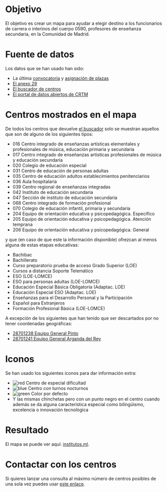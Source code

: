 # Objetivo

El objetivo es crear un mapa para ayudar a elegir destino
a los funcionarios de carrera o interinos del cuerpo 0590,
profesores de enseñanza secundaria, en la Comunidad de Madrid.

# Fuente de datos

Los datos que se han usado han sido:

* La última [convocatoria](http://www.madrid.org/cs/Satellite?c=EDRH_Generico_FA&cid=1354540246227&pagename=PortalEducacionRRHH%2FEDRH_Generico_FA%2FEDRH_generico) y [asignación de plazas](http://www.madrid.org/cs/Satellite?c=EDRH_Generico_FA&cid=1354576342904&pagename=PortalEducacionRRHH%2FEDRH_Generico_FA%2FEDRH_generico)
* [El anexo 29](http://www.madrid.org/cs/Satellite?blobcol=urldata&blobheader=application%2Fpdf&blobheadername1=Content-disposition&blobheadername2=cadena&blobheadervalue1=filename%3DAnexo+29.pdf&blobheadervalue2=language%3Des%26site%3DPortalEducacionRRHH&blobkey=id&blobtable=MungoBlobs&blobwhere=1310723140345&ssbinary=true)
* [El buscador de centros](https://gestiona3.madrid.org/wpad_pub/run/j/BusquedaAvanzada.icm)
* [El portal de datos abiertos de CRTM](https://data-crtm.opendata.arcgis.com/)

# Centros mostrados en el mapa

De todos los centros que devuelve [el buscador](https://gestiona3.madrid.org/wpad_pub/run/j/BusquedaAvanzada.icm) solo se muestran
aquellos que son de alguno de los siguientes tipos:

* 016 Centro integrado de enseñanzas artísticas elementales y profesionales de música, educación primaria y secundaria
* 017 Centro integrado de enseñanzas artísticas profesionales de música y educación secundaria
* 020 Colegio de educación especial
* 031 Centro de educación de personas adultas
* 035 Centro de educación adultos establecimientos penitenciarios
* 036 Aula hospitalaria
* 039 Centro regional de enseñanzas integradas
* 042 Instituto de educación secundaria
* 047 Sección de instituto de educación secundaria
* 068 Centro integrado de formación profesional
* 070 Colegio de educación infantil, primaria y secundaria
* 204 Equipo de orientación educativa y psicopedagógica. Específico
* 205 Equipo de orientación educativa y psicopedagógica. Atención temprana
* 206 Equipo de orientación educativa y psicopedagógica. General

y que (en caso de que este la información disponible) ofrezcan al menos alguna de estas etapas educativas:

* Bachibac
* Bachillerato
* Curso preparatorio prueba de acceso Grado Superior (LOE)
* Cursos a distancia Soporte Telemático
* ESO (LOE-LOMCE)
* ESO para personas adultas (LOE-LOMCE)
* Educación Especial Básica Obligatoria (Adaptac. LOE)
* Educación Especial ESO (Adaptac. LOE)
* Enseñanzas para el Desarrollo Personal y la Participación
* Español para Extranjeros
* Formación Profesional Básica (LOE-LOMCE)

A excepción de los siguientes que han tenido que ser descartados por no tener coordenadas geográficas:

* [28701238 Equipo General Pinto](http://gestiona.madrid.org/wpad_pub/run/j/MostrarFichaCentro.icm?cdCentro=28701238)
* [28701241 Equipo General Arganda del Rey](http://gestiona.madrid.org/wpad_pub/run/j/MostrarFichaCentro.icm?cdCentro=28701241)

# Iconos

Se han usado los siguientes iconos para dar información extra:

* ![red](https://maps.google.com/mapfiles/ms/micons/red.png) Centro de especial dificultad
* ![blue](https://maps.google.com/mapfiles/ms/micons/blue.png) Centro con turnos nocturnos
* ![green](https://maps.google.com/mapfiles/ms/micons/green.png) Color por defecto
* Y las mismas chinchetas pero con un punto negro en el centro
cuando además se da alguna característica especial como
bilingüismo, excelencia o innovación tecnológica

# Resultado

El mapa se puede ver aquí: [institutos.ml](https://institutos.ml).

# Contactar con los centros

Si quieres lanzar una consulta al máximo número de centros posibles de una
sola vez puedes usar [este enlace](ah.docedeoctubre.madrid@educa.madrid.org;ah.fuenlabrada.fuenlabrada@educa.madrid.org;ah.fundaciondealcorcon.alcorcon@educa.madrid.org;ah.hgdemostoles.mostoles@educa.madrid.org;ah.hugetafe.getafe@educa.madrid.org;ah.lapaz.madrid@educa.madrid.org;ah.principedeasturias.alcala@educa.madrid.org;ah.puertadehierro.majadahonda@educa.madrid.org;ah.ramonycajal.madrid@educa.madrid.org;ah.severoochoa.leganes@educa.madrid.org;cepa.alborada.navalcarnero@educa.madrid.org;cepa.alcala@educa.madrid.org;cepa.alcorcon@educa.madrid.org;cepa.alonsoquijano.valdemoro@educa.madrid.org;cepa.aluche.madrid@educa.madrid.org;cepa.aranjuez@educa.madrid.org;cepa.arganda@educa.madrid.org;cepa.arganzuela.madrid@educa.madrid.org;cepa.buitrago@educa.madrid.org;cepa.canillejas.madrid@educa.madrid.org;cepa.centro.madrid@educa.madrid.org;cepa.cidcampeador.madrid@educa.madrid.org;cepa.ciudadlineal.madrid@educa.madrid.org;cepa.claracampoamor.alcala@educa.madrid.org;cepa.colladovillalba@educa.madrid.org;cepa.colmenarviejo@educa.madrid.org;cepa.coslada@educa.madrid.org;cepa.daoizyvelarde.madrid@educa.madrid.org;cepa.dulcechacon.aranjuez@educa.madrid.org;cepa.dulcechacon.madrid@educa.madrid.org;cepa.elmolar@educa.madrid.org;cepa.entrevias.madrid@educa.madrid.org;cepa.fuencarral.madrid@educa.madrid.org;cepa.fuenlabrada@educa.madrid.org;cepa.galapagar@educa.madrid.org;cepa.getafe@educa.madrid.org;cepa.gloriafuertes.navalcarnero@educa.madrid.org;cepa.joaquinsorolla.madrid@educa.madrid.org;cepa.josehierro.alcala@educa.madrid.org;cepa.laalbufera.madrid@educa.madrid.org;cepa.lamesta.villanuevadelacanada@educa.madrid.org;cepa.lasrosas.madrid@educa.madrid.org;cepa.lasrozas@educa.madrid.org;cepa.leganes@educa.madrid.org;cepa.losrosales.madrid@educa.madrid.org;cepa.madridvii.estremera@educa.madrid.org;cepa.mancomunidadsuroeste.grinon@educa.madrid.org;cepa.maramarillo.madrid@educa.madrid.org;cepa.mariovargasllosa.majadahonda@educa.madrid.org;cepa.moncloa.madrid@educa.madrid.org;cepa.moratalaz.madrid@educa.madrid.org;cepa.mostoles@educa.madrid.org;cepa.oporto.madrid@educa.madrid.org;cepa.orcasitas.madrid@educa.madrid.org;cepa.pabloguzman.madrid@educa.madrid.org;cepa.panbendito.madrid@educa.madrid.org;cepa.paracuellos@educa.madrid.org;cepa.parla@educa.madrid.org;cepa.pinto@educa.madrid.org;cepa.pozuelodealarcon@educa.madrid.org;cepa.rivas@educa.madrid.org;cepa.sampedro.madrid@educa.madrid.org;cepa.sanfernandodehenares@educa.madrid.org;cepa.sanlorenzo@educa.madrid.org;cepa.sanmartindelavega@educa.madrid.org;cepa.sanmartindevaldeiglesias@educa.madrid.org;cepa.sansebastian@educa.madrid.org;cepa.sierradeguadarrama.colladomediano@educa.madrid.org;cepa.tetuan.madrid@educa.madrid.org;cepa.torrejondeardoz@educa.madrid.org;cepa.torrelaguna@educa.madrid.org;cepa.torrelodones@educa.madrid.org;cepa.torresdelaalameda@educa.madrid.org;cepa.valdemoro@educa.madrid.org;cepa.vallecas.madrid@educa.madrid.org;cepa.vicalvaro.madrid@educa.madrid.org;cepa.villarejodesalvanes@educa.madrid.org;cepa.villaverde.madrid@educa.madrid.org;cepa.vistaalegre.madrid@educa.madrid.org;cepa.yucatan.soto@educa.madrid.org;cifp.simoneortega.mostoles@educa.madrid.org;cim.morenotorroba.madrid@educa.madrid.org;cim.sanlorenzo@educa.madrid.org;cp.adolfosuarez.madrid@educa.madrid.org;cp.cervantes.alcorcon@educa.madrid.org;cp.cervantes.valdilecha@educa.madrid.org;cp.elcantizal.lasrozas@educa.madrid.org;cp.elencinar.torrelodones@educa.madrid.org;cp.eugeniomuro.cadalso@educa.madrid.org;cp.garcialorca.camarma@educa.madrid.org;cp.goyeneche.nuevobaztan@educa.madrid.org;cp.isabellacatolica.navas@educa.madrid.org;cp.jesusaramburu.valdetorres@educa.madrid.org;cp.juanramonjimenez.becerril@educa.madrid.org;cp.laluna.rivas@educa.madrid.org;cp.losangeles.pozuelodealarcon@educa.madrid.org;cp.maestrorodrigo.aranjuez@educa.madrid.org;cp.mariamoliner.villanuevadelacanada@educa.madrid.org;cp.martinagarcia.fuenteelsaz@educa.madrid.org;cp.padregarralda.villanuevadelacanada@educa.madrid.org;cp.principedonfelipe.boadilla@educa.madrid.org;cp.principesdeasturias.pozuelodealarcon@educa.madrid.org;cp.puertadelasierra.venturada@educa.madrid.org;cp.salvadordali.fuenlabrada@educa.madrid.org;cp.salvadordemadariaga.daganzo@educa.madrid.org;cp.sanblas.ajalvir@educa.madrid.org;cp.sansebastian.elboalo@educa.madrid.org;cp.sansuena.talamanca@educa.madrid.org;cp.santoangeldelaguarda.chapineria@educa.madrid.org;cp.santodomingo.algete@educa.madrid.org;cp.suarezsomonte.cenicientos@educa.madrid.org;cp.velazquez.fuenlabrada@educa.madrid.org;cp.vicentealeixandre.miraflores@educa.madrid.org;cp.villadecobena.cobena@educa.madrid.org;cpee.alfonsodecimo.leganes@educa.madrid.org;cpee.franciscodelpozo.madrid@educa.madrid.org;cpee.goyeneche.madrid@educa.madrid.org;cpee.guadarrama.coslada@educa.madrid.org;cpee.hospitalclinico.madrid@educa.madrid.org;cpee.hospitalmaranon.madrid@educa.madrid.org;cpee.hospitalninojesus.madrid@educa.madrid.org;cpee.ikercasillas.torrejondeardoz@educa.madrid.org;cpee.infantaelena.madrid@educa.madrid.org;cpee.inmaculadaconcepcion.madrid@educa.madrid.org;cpee.joanmiro.madrid@educa.madrid.org;cpee.juanveintitres.fuenlabrada@educa.madrid.org;cpee.laquinta.madrid@educa.madrid.org;cpee.mariasoriano.madrid@educa.madrid.org;cpee.miguelhernandez.colmenarviejo@educa.madrid.org;cpee.monteabantos.lasrozas@educa.madrid.org;cpee.montessori.parla@educa.madrid.org;cpee.penalara.colladovillalba@educa.madrid.org;cpee.picasso.alcala@educa.madrid.org;cpee.poncedeleon.madrid@educa.madrid.org;cpee.princesasofia.madrid@educa.madrid.org;cpee.principedeasturias.aranjuez@educa.madrid.org;cpee.ramonycajal.getafe@educa.madrid.org;cpee.rosaparks.coslada@educa.madrid.org;cpee.severoochoa.alcorcon@educa.madrid.org;cpee.sorjuanainesdelacruz.fuenlabrada@educa.madrid.org;cpee.unamuno.mostoles@educa.madrid.org;cpee.vallecas.madrid@educa.madrid.org;cpee.vicenteferrer.sansebastian@educa.madrid.org;crei.scorazon.madrid@educa.madrid.org;eoep.alcala@educa.madrid.org;eoep.alcobendas@educa.madrid.org;eoep.alcorcon@educa.madrid.org;eoep.altascapacidades.madrid@educa.madrid.org;eoep.alteracionesdesarrollo.madrid@educa.madrid.org;eoep.aranjuez@educa.madrid.org;eoep.arganda@educa.madrid.org;eoep.arganzuela.madrid@educa.madrid.org;eoep.at.alcala@educa.madrid.org;eoep.at.alcorcon@educa.madrid.org;eoep.at.aranjuez@educa.madrid.org;eoep.at.arganda@educa.madrid.org;eoep.at.colmenarviejo@educa.madrid.org;eoep.at.fuenlabrada@educa.madrid.org;eoep.at.getafe@educa.madrid.org;eoep.at.hortaleza@educa.madrid.org;eoep.at.lacabrera@educa.madrid.org;eoep.at.latina@educa.madrid.org;eoep.at.leganes@educa.madrid.org;eoep.at.mostoles@educa.madrid.org;eoep.at.navalcarnero@educa.madrid.org;eoep.at.parla@educa.madrid.org;eoep.at.pozuelodealarcon@educa.madrid.org;eoep.at.puentevallecas@educa.madrid.org;eoep.at.sanblas@educa.madrid.org;eoep.at.sanfernando@educa.madrid.org;eoep.at.sanmartindevaldeiglesias@educa.madrid.org;eoep.at.sansebastian@educa.madrid.org;eoep.at.tetuan@educa.madrid.org;eoep.at.torrelodones@educa.madrid.org;eoep.at.villanuevadelacanada@educa.madrid.org;eoep.at.villavallecas@educa.madrid.org;eoep.at.villaverde@educa.madrid.org;eoep.auditivas.madrid@educa.madrid.org;eoep.carabanchel.madrid@educa.madrid.org;eoep.colladovillalba@educa.madrid.org;eoep.colmenarviejo@educa.madrid.org;eoep.coslada@educa.madrid.org;eoep.fuenlabrada@educa.madrid.org;eoep.getafe@educa.madrid.org;eoep.guadarrama@educa.madrid.org;eoep.hortaleza.madrid@educa.madrid.org;eoep.lacabrera@educa.madrid.org;eoep.lasrozas@educa.madrid.org;eoep.latina.madrid@educa.madrid.org;eoep.leganes@educa.madrid.org;eoep.moncloa.madrid@educa.madrid.org;eoep.moratalaz.madrid@educa.madrid.org;eoep.mostoles@educa.madrid.org;eoep.motoricas.madrid@educa.madrid.org;eoep.navalcarnero@educa.madrid.org;eoep.parla@educa.madrid.org;eoep.pinto@educa.madrid.org;eoep.pozuelodealarcon@educa.madrid.org;eoep.puentevallecas.madrid@educa.madrid.org;eoep.retiro.madrid@educa.madrid.org;eoep.rivas@educa.madrid.org;eoep.sanblas.madrid@educa.madrid.org;eoep.sanmartindevaldeiglesias@educa.madrid.org;eoep.sansebastian@educa.madrid.org;eoep.tdah.madrid@educa.madrid.org;eoep.tetuan.madrid@educa.madrid.org;eoep.torrejondeardoz@educa.madrid.org;eoep.valdemoro@educa.madrid.org;eoep.villanuevadelacanada@educa.madrid.org;eoep.villarejo@educa.madrid.org;eoep.villaverde.madrid@educa.madrid.org;eoep.visuales.madrid@educa.madrid.org;ies.adolfosuarez.paracuellos@educa.madrid.org;ies.africa.fuenlabrada@educa.madrid.org;ies.agora.alcobendas@educa.madrid.org;ies.alamedadeosuna.madrid@educa.madrid.org;ies.alarnes.getafe@educa.madrid.org;ies.albeniz.leganes@educa.madrid.org;ies.alberti.coslada@educa.madrid.org;ies.aldebaran.alcobendas@educa.madrid.org;ies.alfonsomoreno.brunete@educa.madrid.org;ies.alfredokraus.madrid@educa.madrid.org;ies.alkalanahar.alcala@educa.madrid.org;ies.almudena.madrid@educa.madrid.org;ies.alonsodeavellan.alcala@educa.madrid.org;ies.alonsoquijano.alcala@educa.madrid.org;ies.alpajes.aranjuez@educa.madrid.org;ies.alpedrete.alpedrete@educa.madrid.org;ies.alsatt.algete@educa.madrid.org;ies.altair.getafe@educa.madrid.org;ies.altojarama.torrelaguna@educa.madrid.org;ies.anafrank.madrid@educa.madrid.org;ies.anammatute.velilla@educa.madrid.org;ies.angelcorella.colmenarviejo@educa.madrid.org;ies.angelysern.navalcarnero@educa.madrid.org;ies.anselmolorenzo.sanmartindelavega@educa.madrid.org;ies.antares.rivas@educa.madrid.org;ies.antoniodenebrija.mostoles@educa.madrid.org;ies.antoniodomingue.madrid@educa.madrid.org;ies.antoniogala.mostoles@educa.madrid.org;ies.antoniogaudi.coslada@educa.madrid.org;ies.antoniolopez.trescantos@educa.madrid.org;ies.antoniolopezgarcia.getafe@educa.madrid.org;ies.arciprestedehita.madrid@educa.madrid.org;ies.arquitectopedro.alcala@educa.madrid.org;ies.arquitectoperid.leganes@educa.madrid.org;ies.arquitectoventurarodriguez.boadilla@educa.madrid.org;ies.arturosoria.madrid@educa.madrid.org;ies.atenea.alcala@educa.madrid.org;ies.atenea.sansebastian@educa.madrid.org;ies.avalon.valdemoro@educa.madrid.org;ies.avenidadelostor.madrid@educa.madrid.org;ies.barajas.madrid@educa.madrid.org;ies.barriodebilbao.madrid@educa.madrid.org;ies.barrioloranca.fuenlabrada@educa.madrid.org;ies.barriosimancas.madrid@educa.madrid.org;ies.beatrizgalindo.madrid@educa.madrid.org;ies.becquer.algete@educa.madrid.org;ies.benjaminrua.mostoles@educa.madrid.org;ies.blancafdezochoa.madrid@educa.madrid.org;ies.blasdeotero.madrid@educa.madrid.org;ies.burgoiecheverria.lasrozas@educa.madrid.org;ies.butarque.leganes@educa.madrid.org;ies.calatalifa.villaviciosa@educa.madrid.org;ies.calderon.pinto@educa.madrid.org;ies.calderondelabar.madrid@educa.madrid.org;ies.camilojosecela.pozuelodealarcon@educa.madrid.org;ies.canadareal.galapagar@educa.madrid.org;ies.cardenalcisnero.alcala@educa.madrid.org;ies.cardenalcisnero.madrid@educa.madrid.org;ies.cardenalherrera.madrid@educa.madrid.org;ies.carlosbousono.majadahonda@educa.madrid.org;ies.carlostercero.madrid@educa.madrid.org;ies.carmenconde.lasrozas@educa.madrid.org;ies.carmenmartingai.moralzarzal@educa.madrid.org;ies.carmenmartingai.navalcarnero@educa.madrid.org;ies.carobaroja.fuenlabrada@educa.madrid.org;ies.carpediem.chinchon@educa.madrid.org;ies.carpediem.fuenlabrada@educa.madrid.org;ies.celestinomutis.madrid@educa.madrid.org;ies.cervantes.madrid@educa.madrid.org;ies.cervantes.mostoles@educa.madrid.org;ies.churriguera.leganes@educa.madrid.org;ies.ciudaddejaen.madrid@educa.madrid.org;ies.ciudaddelosangeles.madrid@educa.madrid.org;ies.ciudaddelospoetas.madrid@educa.madrid.org;ies.ciudadescolar.madrid@educa.madrid.org;ies.claracampoamor.mostoles@educa.madrid.org;ies.colmenarejo@educa.madrid.org;ies.complutense.alcala@educa.madrid.org;ies.condedeorgaz.madrid@educa.madrid.org;ies.cortesdecadiz.elmolar@educa.madrid.org;ies.damasoalonso.madrid@educa.madrid.org;ies.delibes.madrid@educa.madrid.org;ies.delibes.mejorada@educa.madrid.org;ies.dionisioaguado.fuenlabrada@educa.madrid.org;ies.doloresibarruri.fuenlabrada@educa.madrid.org;ies.domenicoscarlat.aranjuez@educa.madrid.org;ies.donpelayo.villalbilla@educa.madrid.org;ies.duquederivas.rivas@educa.madrid.org;ies.eijogaray.madrid@educa.madrid.org;ies.elalamo.elalamo@educa.madrid.org;ies.elcanaveral.mostoles@educa.madrid.org;ies.elcarrascal.arganda@educa.madrid.org;ies.elescorial.elescorial@educa.madrid.org;ies.elespinillo.madrid@educa.madrid.org;ies.elisasorianofischer.getafe@educa.madrid.org;ies.elolivo.parla@educa.madrid.org;ies.elpinar.alcorcon@educa.madrid.org;ies.emiliocastelar.madrid@educa.madrid.org;ies.emperatrizmaria.madrid@educa.madrid.org;ies.europa.mostoles@educa.madrid.org;ies.europa.rivas@educa.madrid.org;ies.federicamontsen.fuenlabrada@educa.madrid.org;ies.felipesegundo.madrid@educa.madrid.org;ies.felipetrigo.mostoles@educa.madrid.org;ies.fernangomez.humanes@educa.madrid.org;ies.forges.madrid@educa.madrid.org;ies.fortuny.madrid@educa.madrid.org;ies.franciscadepedraza.alcala@educa.madrid.org;ies.franciscoayala.hoyodemanzanares@educa.madrid.org;ies.franciscoayala.madrid@educa.madrid.org;ies.franciscoumbral.ciempozuelos@educa.madrid.org;ies.gabrielamistral.arroyomolinos@educa.madrid.org;ies.gabrielcisneros.mostoles@educa.madrid.org;ies.galileogalilei.alcorcon@educa.madrid.org;ies.garciaberlanga.coslada@educa.madrid.org;ies.garcialorca.lasrozas@educa.madrid.org;ies.garciamarquez.leganes@educa.madrid.org;ies.garciamarquez.madrid@educa.madrid.org;ies.garciamorato.madrid@educa.madrid.org;ies.gasparsanz.meco@educa.madrid.org;ies.gerardodiego.pozuelodealarcon@educa.madrid.org;ies.ginerdelosrios.alcobendas@educa.madrid.org;ies.gloriafuertes.alcobendas@educa.madrid.org;ies.gomezmoreno.madrid@educa.madrid.org;ies.gongora.torrejondeardoz@educa.madrid.org;ies.gonzaloanes.colladomediano@educa.madrid.org;ies.gonzalochacon.arroyomolinos@educa.madrid.org;ies.goya.madrid@educa.madrid.org;ies.grancapitan.madrid@educa.madrid.org;ies.grandecovian.arganda@educa.madrid.org;ies.gregoriomaranon.madrid@educa.madrid.org;ies.grinon.grinon@educa.madrid.org;ies.guadarrama@educa.madrid.org;ies.hosteleria.alcala@educa.madrid.org;ies.hosteleria.madrid@educa.madrid.org;ies.humanejos.parla@educa.madrid.org;ies.humanes.humanes@educa.madrid.org;ies.icaro.getafe@educa.madrid.org;ies.ignacioaldecoa.getafe@educa.madrid.org;ies.ignacioellacuria.alcala@educa.madrid.org;ies.infantaelena.galapagar@educa.madrid.org;ies.isaacperal.torrejondeardoz@educa.madrid.org;ies.isabellacatolica.boadilla@educa.madrid.org;ies.isabellacatolica.madrid@educa.madrid.org;ies.isidradeguzman.alcala@educa.madrid.org;ies.islasfilipinas.madrid@educa.madrid.org;ies.itaca.alcorcon@educa.madrid.org;ies.iturralde.madrid@educa.madrid.org;ies.jaimeferran.colladovillalba@educa.madrid.org;ies.jaimeferran.sanfernando@educa.madrid.org;ies.jaimevera.madrid@educa.madrid.org;ies.janegoodall.madrid@educa.madrid.org;ies.jimenamenendezpidal.fuenlabrada@educa.madrid.org;ies.joanmiro.sansebastian@educa.madrid.org;ies.joaquinaraujo.fuenlabrada@educa.madrid.org;ies.joaquinrodrigo.madrid@educa.madrid.org;ies.joaquinturina.madrid@educa.madrid.org;ies.jorgeguillen.alcorcon@educa.madrid.org;ies.jorgemanrique.trescantos@educa.madrid.org;ies.josefinaaldecoa.alcorcon@educa.madrid.org;ies.josegarcianieto.lasrozas@educa.madrid.org;ies.josehierro.getafe@educa.madrid.org;ies.josepedroperezllorca.parla@educa.madrid.org;ies.josesaramago.arganda@educa.madrid.org;ies.josesaramago.majadahonda@educa.madrid.org;ies.jovellanos.fuenlabrada@educa.madrid.org;ies.juanadecastilla.madrid@educa.madrid.org;ies.juanbautistamonegro.torrejondeardoz@educa.madrid.org;ies.juancarlosprimero.ciempozuelos@educa.madrid.org;ies.juandeherrera.sanlorenzo@educa.madrid.org;ies.juandelacierva.madrid@educa.madrid.org;ies.juandemairena.sansebastian@educa.madrid.org;ies.juandevillanuev.madrid@educa.madrid.org;ies.juangris.mostoles@educa.madrid.org;ies.juanramonjimenez.madrid@educa.madrid.org;ies.juliopalacios.sansebastian@educa.madrid.org;ies.julioverne.leganes@educa.madrid.org;ies.laarboleda.alcorcon@educa.madrid.org;ies.lacabrera@educa.madrid.org;ies.ladehesilla.cercedilla@educa.madrid.org;ies.laestrella.madrid@educa.madrid.org;ies.lafortuna.leganes@educa.madrid.org;ies.lagunadejoatzel.getafe@educa.madrid.org;ies.lalaguna.parla@educa.madrid.org;ies.lapaloma.madrid@educa.madrid.org;ies.lapaz.alcobendas@educa.madrid.org;ies.lapoveda.arganda@educa.madrid.org;ies.larra.madrid@educa.madrid.org;ies.lasamericas.parla@educa.madrid.org;ies.lascanteras.colladovillalba@educa.madrid.org;ies.lasencinas.villanuevadelacanada@educa.madrid.org;ies.lasenda.getafe@educa.madrid.org;ies.laserna.fuenlabrada@educa.madrid.org;ies.laslagunas.rivas@educa.madrid.org;ies.lasmusas.madrid@educa.madrid.org;ies.lasveredillas.torrejondeardoz@educa.madrid.org;ies.lazarocardenas.colladovillalba@educa.madrid.org;ies.lazarocarreter.alcala@educa.madrid.org;ies.leonardodavinci.madrid@educa.madrid.org;ies.leonardodavinci.majadahonda@educa.madrid.org;ies.leonfelipe.getafe@educa.madrid.org;ies.leonfelipe.torrejondeardoz@educa.madrid.org;ies.lopedevega.madrid@educa.madrid.org;ies.lopezaranguren.fuenlabrada@educa.madrid.org;ies.loscastillos.alcorcon@educa.madrid.org;ies.losolivos.mejorada@educa.madrid.org;ies.losrosales.mostoles@educa.madrid.org;ies.luisbraille.coslada@educa.madrid.org;ies.luisbunuel.alcorcon@educa.madrid.org;ies.luisbunuel.mostoles@educa.madrid.org;ies.luisgarciaberlanga.guadalix@educa.madrid.org;ies.luisvives.leganes@educa.madrid.org;ies.machado.alcala@educa.madrid.org;ies.madridsur.madrid@educa.madrid.org;ies.maestrojmleonet.villadelprado@educa.madrid.org;ies.maestromatiasbravo.valdemoro@educa.madrid.org;ies.magerit.madrid@educa.madrid.org;ies.malalayousafzai.madrid@educa.madrid.org;ies.malasana.mostoles@educa.madrid.org;ies.manueldefalla.coslada@educa.madrid.org;ies.manueldefalla.mostoles@educa.madrid.org;ies.manuelelkinpatarroyo.parla@educa.madrid.org;ies.manuelfragairibarne.madrid@educa.madrid.org;ies.maranon.alcala@educa.madrid.org;ies.margaritasalas.majadahonda@educa.madrid.org;ies.mariademolina.madrid@educa.madrid.org;ies.mariadezayas.majadahonda@educa.madrid.org;ies.mariaguerrero.colladovillalba@educa.madrid.org;ies.mariamoliner.coslada@educa.madrid.org;ies.marianapineda.madrid@educa.madrid.org;ies.mariarodrigo.madrid@educa.madrid.org;ies.mariazambrano.leganes@educa.madrid.org;ies.marquesdesantil.colmenarviejo@educa.madrid.org;ies.marquesdesuanze.madrid@educa.madrid.org;ies.mateoaleman.alcala@educa.madrid.org;ies.maximotrueba.boadilla@educa.madrid.org;ies.menendezpelayo.getafe@educa.madrid.org;ies.miguelcatalan.coslada@educa.madrid.org;ies.migueldecervantes.daganzo@educa.madrid.org;ies.migueldelibes.torrejondelacalzada@educa.madrid.org;ies.miguelhernandez.mostoles@educa.madrid.org;ies.mirasierra.madrid@educa.madrid.org;ies.montserratcaballe.trescantos@educa.madrid.org;ies.narcismonturiol.parla@educa.madrid.org;ies.neilarmstrong.valdemoro@educa.madrid.org;ies.neruda.leganes@educa.madrid.org;ies.newton.madrid@educa.madrid.org;ies.nicolascopernico.parla@educa.madrid.org;ies.numancia.madrid@educa.madrid.org;ies.ortegaygasset.madrid@educa.madrid.org;ies.pacifico.madrid@educa.madrid.org;ies.palasatenea.torrejondeardoz@educa.madrid.org;ies.palomerasvallecas.madrid@educa.madrid.org;ies.parquealuche.madrid@educa.madrid.org;ies.parquelisboa.alcorcon@educa.madrid.org;ies.pedrodetolosa.sanmartindevaldeiglesias@educa.madrid.org;ies.pedroduque.leganes@educa.madrid.org;ies.pedrosalinas.madrid@educa.madrid.org;ies.picasso.pinto@educa.madrid.org;ies.piobaroja.madrid@educa.madrid.org;ies.pradodesantodomingo.alcorcon@educa.madrid.org;ies.pradolongo.madrid@educa.madrid.org;ies.principefelipe.madrid@educa.madrid.org;ies.profesorjulioperez.rivas@educa.madrid.org;ies.puigadam.getafe@educa.madrid.org;ies.quevedo.madrid@educa.madrid.org;ies.rafaelfruhbeckdeburgos.leganes@educa.madrid.org;ies.ramirodemaeztu.madrid@educa.madrid.org;ies.ramonycajal.madrid@educa.madrid.org;ies.rayuela.mostoles@educa.madrid.org;ies.renacimiento.madrid@educa.madrid.org;ies.reyfernando.sanfernando@educa.madrid.org;ies.reypastor.madrid@educa.madrid.org;ies.rosachacel.colmenarviejo@educa.madrid.org;ies.rosachacel.madrid@educa.madrid.org;ies.sabinofernandezcampo.robledo@educa.madrid.org;ies.salvadorallende.fuenlabrada@educa.madrid.org;ies.salvadordali.leganes@educa.madrid.org;ies.salvadordali.madrid@educa.madrid.org;ies.sampedro.trescantos@educa.madrid.org;ies.sanagustin.sanagustin@educa.madrid.org;ies.sanblas.madrid@educa.madrid.org;ies.sancristobal.madrid@educa.madrid.org;ies.sanfernando.madrid@educa.madrid.org;ies.sanisidoro.madrid@educa.madrid.org;ies.sanisidro.madrid@educa.madrid.org;ies.sanjuanbautista.madrid@educa.madrid.org;ies.sanjuandelacruz.pozuelodealarcon@educa.madrid.org;ies.sanmateo.madrid@educa.madrid.org;ies.sannicasio.leganes@educa.madrid.org;ies.santaengracia.madrid@educa.madrid.org;ies.santaeugenia.madrid@educa.madrid.org;ies.santamarca.madrid@educa.madrid.org;ies.santateresa.madrid@educa.madrid.org;ies.santiagorusinol.aranjuez@educa.madrid.org;ies.satafi.getafe@educa.madrid.org;ies.sendagaliana.torres@educa.madrid.org;ies.severoochoa.alcobendas@educa.madrid.org;ies.sevillalanueva.sevilla@educa.madrid.org;ies.sierradeguadarrama.soto@educa.madrid.org;ies.sigloveintiuno.leganes@educa.madrid.org;ies.simoneveil.paracuellos@educa.madrid.org;ies.sorjuanadelacruz.cubasdelasagra@educa.madrid.org;ies.tetuan.madrid@educa.madrid.org;ies.tiernogalvan.leganes@educa.madrid.org;ies.tiernogalvan.madrid@educa.madrid.org;ies.tiernogalvan.parla@educa.madrid.org;ies.tirsodemolina.madrid@educa.madrid.org;ies.tomasyvaliente.madrid@educa.madrid.org;ies.torcuatofdezmiranda.arroyomolinos@educa.madrid.org;ies.torrenteballest.sansebastian@educa.madrid.org;ies.uno.lasrozas@educa.madrid.org;ies.valdebernardo.madrid@educa.madrid.org;ies.vallecasuno.madrid@educa.madrid.org;ies.valleinclan.torrejondeardoz@educa.madrid.org;ies.valmayor.valdemorillo@educa.madrid.org;ies.vegadeljarama.sanfernando@educa.madrid.org;ies.velazquez.mostoles@educa.madrid.org;ies.velazquez.torrelodones@educa.madrid.org;ies.vicentealeixand.pinto@educa.madrid.org;ies.victoria.villarejo@educa.madrid.org;ies.victoriakent.fuenlabrada@educa.madrid.org;ies.victoriakent.torrejondeardoz@educa.madrid.org;ies.villablanca.madrid@educa.madrid.org;ies.villadevaldemoro.valdemoro@educa.madrid.org;ies.villadevallecas.madrid@educa.madrid.org;ies.villanuevadelpardillo@educa.madrid.org;ies.villarejo@educa.madrid.org;ies.villaverde.madrid@educa.madrid.org;ies.vistaalegre.madrid@educa.madrid.org;sies.africa.moraleja@educa.madrid.org;sies.anselmolorenzo.morata@educa.madrid.org;sies.carpediem.colmenardeoreja@educa.madrid.org;sies.lapoveda.camporeal@educa.madrid.org;sies.luisdegongora.loeches@educa.madrid.org).